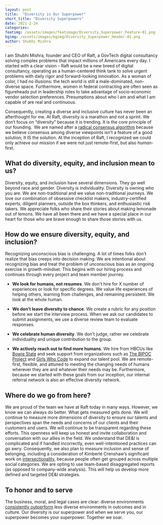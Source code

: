 ```yaml
---
layout: post
title:  "Diversity is Our Superpower"
short_title: "Diversity Superpowers"
date: 2021-2-24
categories:
featimg: /assets/images/featimage/Diversity_Superpower_Feature-01.png
bgimg: /assets/images/bgimg/Diversity_Superpower_Header-01.png
author: Shubhi Mishra
---
```


I am Shubhi Mishra, founder and CEO of Raft, a GovTech digital consultancy solving complex problems that impact millions of Americans every day. I started with a clear vision - Raft would be a new breed of digital consultancy, operating as a human-centered think tank to solve urgent problems with daily rigor and forward-looking innovation. As a woman of color, I had no illusions: the tech world is still a male-dominated, non-diverse space. Furthermore, women in federal contracting are often seen as figureheads put in leadership roles to take advantage of socio-economic vendor selection preferences. Presumptions about who I am and what I am capable of are real and continuous. 

Consequently, creating a diverse and inclusive culture has never been an afterthought for me. At Raft, diversity is a marathon and not a sprint. We don’t focus on “diversity” because it is trending. It is the core principle of our founding.  We are named after a [radical consensus algorithm](https://raft.github.io/) because we believe consensus among diverse viewpoints isn’t a feature of a good solution; It IS the solution. At the inception of Raft, I recognized we could only achieve our mission if we were not just remote-first, but also *human*-first. 

## What do diversity, equity, and inclusion mean to us?

Diversity, equity, and inclusion have several dimensions. They go well beyond race and gender. Diversity is individuality. Diversity is owning who you are. We are non-traditional and we value non-traditional journeys. We love our combination of obsessive checklist makers, industry-certified experts, diligent planners, outside the box thinkers, and enthusiastic risk takers. We appreciate folks who share their stories about making lemonade out of lemons. We have all been there and we have a special place in our heart for those who are brave enough to share those stories with us. 

## How do we ensure diversity, equity, and inclusion?

Recognizing unconscious bias is challenging. A lot of times folks don't realize that bias creeps into decision making. We are intentional about recognizing bias and treat the problem of unconscious bias as an ongoing exercise in growth-mindset. This begins with our hiring process and continues through every project and team member journey. 

- **We look for humans, not resumes**. We don't hire for X number of experiences or look for specific degrees. We value life experiences of helping others, learning from challenges, and remaining persistent. We look at the whole human. 

- **We don’t leave diversity to chance**. We create a rubric for any position before we start the interview process. When we ask our candidates to submit assignments, we use a diverse review team to evaluate responses. 

- **We celebrate human diversity**. We don't judge, rather we celebrate individuality and unique contribution to the group.  

- **We actively reach out to find more humans**. We hire from HBCUs like [Bowie State](https://bowiestate.edu/) and seek support from organizations such as [The BIPOC Project](https://www.thebipocproject.org/) and [Girls Who Code](https://girlswhocode.com/) to expand our talent pool. We are remote-first, flexible, and attuned to meeting the changing needs of humans wherever they are and whatever their needs may be. Furthermore, because we started with these goals from our inception, our internal referral network is also an effective diversity network.  

## Where do we go from here?

We are proud of the team we have at Raft today in many ways. However, we know we can always do better. What gets measured gets done. We will continue to measure more dimensions of diversity to ensure our talents and perspectives span the needs and concerns of our clients and their customers and users. We will continue to be transparent regarding these efforts. This openness will keep us honest and invite collaboration and conversation with our allies in the field. We understand that DE&I is complicated and if handled incorrectly, even well-intentioned practices can go awry. Consequently, we also plan to measure inclusion and sense of belonging, including a consideration of Kimberlé Crenshaw’s significant work on [intersectionality](https://www.ted.com/talks/kimberle_crenshaw_the_urgency_of_intersectionality?language=en), because people often get grouped across multiple social categories. We are opting to use team-based disaggregated reports (as opposed to company-wide analysis). This will help us develop more defined and targeted DE&I strategies.

## To honor and to serve

The business, moral, and legal cases are clear: diverse environments [consistently outperform](https://www.mckinsey.com/featured-insights/diversity-and-inclusion/diversity-wins-how-inclusion-matters) less diverse environments in outcomes and in culture. Our diversity is our superpower and when we serve you, our superpower becomes your superpower. Together we soar.
